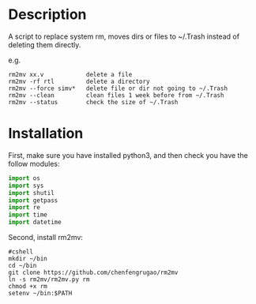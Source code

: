 
# Description

A script to replace system rm, moves dirs or files to ~/.Trash instead of deleting them directly.

e.g.

```shell
rm2mv xx.v            delete a file
rm2mv -rf rtl         delete a directory
rm2mv --force simv*   delete file or dir not going to ~/.Trash
rm2mv --clean         clean files 1 week before from ~/.Trash
rm2mv --status        check the size of ~/.Trash
```

# Installation

First, make sure you have installed python3, and then check you have the follow modules:

``` python
import os
import sys
import shutil
import getpass
import re
import time
import datetime
```

Second, install rm2mv:

```shell
#cshell
mkdir ~/bin
cd ~/bin
git clone https://github.com/chenfengrugao/rm2mv
ln -s rm2mv/rm2mv.py rm
chmod +x rm
setenv ~/bin:$PATH
```




